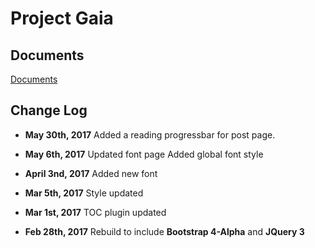 # Project Gaia

## Documents

[    Documents   ](https://szhielelp.github.io/JekyllTheme-ProjectGaia-Docs/#/)

## Change Log

- **May 30th, 2017**
Added a reading progressbar for post page.

- **May 6th, 2017**
Updated font page
Added global font style

- **April 3nd, 2017**
Added new font

- **Mar 5th, 2017**
Style updated

- **Mar 1st, 2017**
TOC plugin updated

- **Feb 28th, 2017**
Rebuild to include **Bootstrap 4-Alpha** and **JQuery 3**